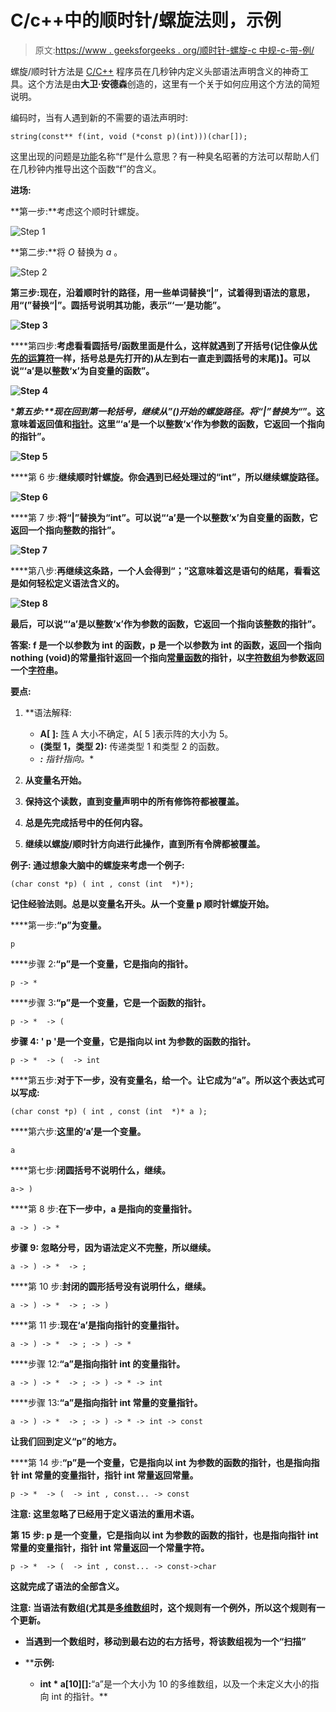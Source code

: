 # C/c++中的顺时针/螺旋法则，示例

> 原文:[https://www . geeksforgeeks . org/顺时针-螺旋-c 中规-c-带-例/](https://www.geeksforgeeks.org/clockwise-spiral-rule-in-c-c-with-examples/)

螺旋/顺时针方法是 [C/C++](https://www.geeksforgeeks.org/c-plus-plus/) 程序员在几秒钟内定义头部语法声明含义的神奇工具。这个方法是由**大卫·安德森**创造的，这里有一个关于如何应用这个方法的简短说明。

编码时，当有人遇到新的不需要的语法声明时:

```
string(const** f(int, void (*const p)(int)))(char[]);
```

这里出现的问题是[功能](https://www.geeksforgeeks.org/functions-in-c/)名称“f”是什么意思？有一种臭名昭著的方法可以帮助人们在几秒钟内推导出这个函数“f”的含义。

**进场:**

**第一步:**考虑这个顺时针螺旋。

![Step 1](img/9e7cdf4227d1b03c00a52dbf690cae98.png)

**第二步:**将 *O* 替换为 *a* 。

![Step 2](img/ce2e17475bee84d21a1c3042e85d1939.png)

**第三步:**现在，沿着顺时针的路径，用一些单词替换“|”，试着得到语法的意思，用“(”替换“|”。圆括号说明其功能，表示**“‘一’是功能”。**

**![Step 3](img/0908ab8c7369cb434a8bd5b99a4e20cf.png)**

****第四步:**考虑看看圆括号/函数里面是什么，这样就遇到了开括号(记住像从[优先的运算符](https://www.geeksforgeeks.org/operator-precedence-and-associativity-in-c/)一样，括号总是先打开的)从左到右一直走到圆括号的末尾)】。可以说“‘a’是以整数‘x’为自变量的函数”。**

**![Step 4](img/0938727506b18708833f62d3366eb49e.png)**

****第五步:**现在回到第一轮括号，继续从”()开始的螺旋路径。将“|”替换为“*”。这意味着返回值和[指针](https://www.geeksforgeeks.org/pointers-in-c-and-c-set-1-introduction-arithmetic-and-array/)。这里“‘a’是一个以整数‘x’作为参数的函数，它返回一个指向的指针”。**

**![Step 5](img/98939401e00b160bbb5b0af16b7f19e6.png)**

****第 6 步:**继续顺时针螺旋。你会遇到已经处理过的“int”，所以继续螺旋路径。**

**![Step 6](img/98939401e00b160bbb5b0af16b7f19e6.png)**

****第 7 步:**将“|”替换为“int”。可以说“‘a’是一个以整数‘x’为自变量的函数，它返回一个指向整数的指针”。**

**![Step 7](img/6cb0aec5de33f6bada7ee94b9a23ef54.png)**

****第八步:**再继续这条路，一个人会得到“；”这意味着这是语句的结尾，看看这是如何轻松定义语法含义的。**

**![Step 8](img/6cb0aec5de33f6bada7ee94b9a23ef54.png)**

**最后，可以说“‘a’是以整数‘x’作为参数的函数，它返回一个指向该整数的指针”。**

****答案:** f 是一个以参数为 int 的函数，p 是一个以参数为 int 的函数，返回一个指向 nothing (void)的常量指针返回一个指向[常量函数](https://www.geeksforgeeks.org/difference-between-static-and-constant-function-in-cpp/)的指针，以[字符数组](https://www.geeksforgeeks.org/difference-between-string-and-character-array-in-java/)为参数返回一个[字符串](https://www.geeksforgeeks.org/string-data-structure/)。**

****要点:****

1.  **语法解释:

    *   **A[ ]:** [阵](https://www.geeksforgeeks.org/arrays-in-c-cpp/) A 大小不确定，A[ 5 ]表示阵的大小为 5。
    *   **(类型 1，类型 2):** 传递类型 1 和类型 2 的函数。
    *   ***:** 指针指向。** 
2.  **从变量名开始。**
3.  **保持这个读数，直到变量声明中的所有修饰符都被覆盖。**
4.  **总是先完成括号中的任何内容。**
5.  **继续以螺旋/顺时针方向进行此操作，直到所有令牌都被覆盖。**

****例子:**
通过想象大脑中的螺旋来考虑一个例子:**

```
(char const *p) ( int , const (int  *)*);
```

**记住经验法则。总是以变量名开头。从一个变量 p 顺时针螺旋开始。**

****第一步:**“p”为变量。**

```
p 
```

****步骤 2:**“p”是一个变量，它是指向的指针。**

```
p -> * 
```

****步骤 3:**“p”是一个变量，它是一个函数的指针。**

```
p -> *  -> ( 
```

**步骤 4: **'** p '是一个变量，它是指向以 int 为参数的函数的指针。**

```
p -> *  -> (  -> int 
```

****第五步:**对于下一步，没有变量名，给一个。让它成为“a”。所以这个表达式可以写成:**

```
(char const *p) ( int , const (int  *)* a );
```

****第六步:**这里的‘a’是一个变量。**

```
a 
```

****第七步:**闭圆括号不说明什么，继续。**

```
a-> ) 
```

****第 8 步:**在下一步中，a 是指向的变量指针。**

```
a -> ) -> * 
```

****步骤 9:** 忽略分号，因为语法定义不完整，所以继续。**

```
a -> ) -> *  -> ; 
```

****第 10 步:**封闭的圆形括号没有说明什么，继续。**

```
a -> ) -> *  -> ; -> )
```

****第 11 步:**现在‘a’是指向指针的变量指针。**

```
a -> ) -> *  -> ; -> ) -> * 
```

****步骤 12:**“a”是指向指针 int 的变量指针。**

```
a -> ) -> *  -> ; -> ) -> * -> int 
```

****步骤 13:**“a”是指向指针 int 常量的变量指针。**

```
a -> ) -> *  -> ; -> ) -> * -> int -> const 
```

**让我们回到定义“p”的地方。**

****第 14 步:**“p”是一个变量，它是指向以 int 为参数的函数的指针，也是指向指针 int 常量的变量指针，指针 int 常量返回常量。**

```
p -> *  -> (  -> int , const... -> const
```

****注意:**
这里忽略了已经用于定义语法的重用术语。**

****第 15 步:** p 是一个变量，它是指向以 int 为参数的函数的指针，也是指向指针 int 常量的变量指针，指针 int 常量返回一个常量字符。**

```
p -> *  -> (  -> int , const... -> const->char
```

**这就完成了语法的全部含义。**

****注意:**
当语法有数组(尤其是[多维数组](https://www.geeksforgeeks.org/multidimensional-arrays-c-cpp/)时，这个规则有一个例外，所以这个规则有一个更新。**

*   **当遇到一个数组时，移动到最右边的右方括号，将该数组视为一个“扫描”**
*   ****示例:**

    *   **int * a[10][]:**“a”是一个大小为 10 的多维数组，以及一个未定义大小的指向 int 的指针。**